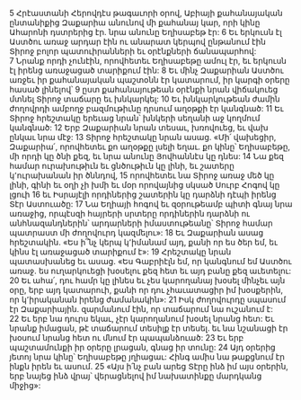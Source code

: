 5 Հրէաստանի Հերովդէս թագաւորի օրով, Աբիայի քահանայական ընտանիքից Զաքարիա անունով մի քահանայ կար, որի կինը Ահարոնի դստրերից էր. նրա անունը Եղիսաբեթ էր: 6 Եւ երկուսն էլ Աստծու առաջ արդար էին ու անարատ կերպով ընթանում էին Տիրոջ բոլոր պատուիրանների եւ օրէնքների ճանապարհով: 7 Նրանք որդի չունէին, որովհետեւ Եղիսաբեթը ամուլ էր, եւ երկուսն էլ իրենց առաջացած տարիքում էին:
8 Եւ մինչ Զաքարիան Աստծու առջեւ իր քահանայական պաշտօնն էր կատարում, իր կարգի օրերը հասած լինելով՝ 9 ըստ քահանայութեան օրէնքի նրան վիճակուեց մտնել Տիրոջ տաճարը եւ խնկարկել: 10 Եւ խնկարկութեան ժամին ժողովրդի ամբողջ բազմութիւնը դրսում աղօթքի էր կանգնած: 11 Եւ Տիրոջ հրեշտակը երեւաց նրան՝ խնկերի սեղանի աջ կողմում կանգնած: 12 Երբ Զաքարիան նրան տեսաւ, խռովուեց, եւ վախ ընկաւ նրա մէջ: 13 Տիրոջ հրեշտակը նրան ասաց. «Մի՛ վախեցիր, Զաքարիա՛, որովհետեւ քո աղօթքը լսելի եղաւ. քո կինը՝ Եղիսաբեթը, մի որդի կը ծնի քեզ, եւ նրա անունը Յովհաննէս կը դնես: 14 Նա քեզ համար ուրախութիւն եւ ցնծութիւն կը լինի, եւ շատերը կ՚ուրախանան իր ծննդով, 15 որովհետեւ նա Տիրոջ առաջ մեծ կը լինի, գինի եւ օղի չի խմի եւ մօր որովայնից սկսած Սուրբ Հոգով կը լցուի 16 եւ Իսրայէլի որդիներից շատերին կը դարձնի դէպի իրենց Տէր Աստուածը: 17 Նա Եղիայի հոգով եւ զօրութեամբ պիտի գնայ նրա առաջից, որպէսզի հայրերի սրտերը որդիներին դարձնի ու անհնազանդներին՝ արդարների իմաստութեանը՝ Տիրոջ համար պատրաստ մի ժողովուրդ կազմելու»: 18 Եւ Զաքարիան ասաց հրեշտակին. «Ես ի՞նչ կերպ կ՚իմանամ այդ, քանի որ ես ծեր եմ, եւ կինս էլ առաջացած տարիքում է»: 19 Հրեշտակը նրան պատասխանեց եւ ասաց. «Ես Գաբրիէլն եմ, որ կանգնում եմ Աստծու առաջ. ես ուղարկուեցի խօսելու քեզ հետ եւ այդ բանը քեզ աւետելու: 20 Եւ ահա՛, դու համր կը լինես եւ չես կարողանայ խօսել մինչեւ այն օրը, երբ այդ կատարուի, քանի որ դու չհաւատացիր իմ խօսքերին, որ կ՚իրականան իրենց ժամանակին»:
21 Իսկ ժողովուրդը սպասում էր Զաքարիային. զարմանում էին, որ տաճարում նա ուշանում է: 22 Եւ երբ նա դուրս եկաւ, չէր կարողանում խօսել նրանց հետ: Եւ նրանք իմացան, թէ տաճարում տեսիլք էր տեսել. եւ նա նշանացի էր խօսում նրանց հետ ու մնում էր պապանձուած: 23 Եւ երբ պաշտամունքի իր օրերը լրացան, գնաց իր տունը: 24 Այդ օրերից յետոյ նրա կինը՝ Եղիսաբեթը յղիացաւ: Հինգ ամիս նա թաքցնում էր ինքն իրեն եւ ասում. 25 «Այս ի՛նչ բան արեց Տէրը ինձ իմ այս օրերին, երբ նայեց ինձ վրայ՝ վերացնելով իմ նախատինքը մարդկանց միջից»:
